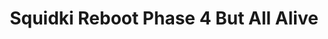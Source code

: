 ---
slug: squidki-reboot-phase-4-but-all-alive
title: Squidki Reboot Phase 4 But All Alive
description: "Squidki Reboot Phase 4 But All Alive is an exciting online game. Play for free directly in your browser!"
icon: /images/new_mods/Sprunki Reboot Phase 4 But All Alive.png
url: https://wowtbc.net/sprunkin/reboot-phase4-all-alive/index.html
previewImage: /images/new_mods/Sprunki Reboot Phase 4 But All Alive.png
type: new mods

# SEO配置
seo:
  title: "Squidki Reboot Phase 4 But All Alive - Play Free Online Game | Fun Browser Games"
  description: "Squidki Reboot Phase 4 But All Alive - Play this fun online game for free in your browser. No download required!"
  ogImage: "/images/new_mods/Sprunki Reboot Phase 4 But All Alive.png"
  keywords: "squidki-reboot-phase-4-but-all-alive, online game, browser game, free game, new mods game, play online"

videoUrls:
  - https://www.youtube.com/embed/example1
  - https://www.youtube.com/embed/example2

whyPlay:
  title: "Why Play Squidki Reboot Phase 4 But All Alive?"
  items:
    - "Immersive Gameplay: Squidki Reboot Phase 4 But All Alive offers an engaging and immersive gaming experience that will keep you entertained for hours"
    - "Challenging Levels: Test your skills with increasingly difficult challenges and obstacles"
    - "Beautiful Graphics: Enjoy stunning visuals and smooth animations that bring the game world to life"
    - "Regular Updates: New content and features are added regularly to keep the game fresh and exciting"
    - "Free to Play: Experience all the fun without spending a penny"
    - "Community Features: Connect with other players, share strategies, and compete for high scores"
    - "Cross-Platform: Play on any device with a web browser, no downloads required"

features:
  title: "Key Features of Squidki Reboot Phase 4 But All Alive"
  image: "/images/new_mods/Sprunki Reboot Phase 4 But All Alive.png"
  items:
    - "Intuitive Controls: Easy to learn controls make Squidki Reboot Phase 4 But All Alive accessible for players of all skill levels"
    - "Multiple Game Modes: Enjoy various gameplay options that provide different challenges and experiences"
    - "Character Customization: Personalize your gaming experience with unique characters and items"
    - "Achievement System: Complete special tasks to earn rewards and recognition"
    - "Leaderboards: Compete with players worldwide and see who can achieve the highest scores"

characteristics:
  title: "Game Characteristics"
  image: "/images/new_mods/Sprunki Reboot Phase 4 But All Alive.png"
  items:
    - "Genre: New mods game with elements of strategy and skill"
    - "Difficulty: Suitable for both casual gamers and those seeking a challenge"
    - "Play Time: Quick sessions or extended gameplay, depending on your preference"
    - "Art Style: Vibrant and engaging visuals that enhance the gaming experience"
    - "Sound Design: Immersive audio that complements the gameplay perfectly"

info: "Squidki Reboot Phase 4 But All Alive is an exciting online game that offers players a unique and engaging gaming experience. With its intuitive controls, stunning visuals, and challenging gameplay, Squidki Reboot Phase 4 But All Alive provides hours of entertainment for players of all ages and skill levels. Whether you're looking for a quick gaming session during a break or an extended play session, Squidki Reboot Phase 4 But All Alive delivers an immersive experience that will keep you coming back for more. The game features multiple levels of increasing difficulty, ensuring that players are constantly challenged as they progress. With regular updates adding new content and features, Squidki Reboot Phase 4 But All Alive remains fresh and exciting, providing endless entertainment options for its growing community of players."

howToPlayIntro: "Welcome to Squidki Reboot Phase 4 But All Alive! This guide will walk you through the basics and help you master the game. Whether you're a beginner or looking to improve your skills, these tips and instructions will enhance your gaming experience."

howToPlaySteps:
  - title: "Getting Started"
    description: "Begin your Squidki Reboot Phase 4 But All Alive adventure by familiarizing yourself with the controls. Use your keyboard or mouse to navigate through the game interface. The tutorial will guide you through the basic mechanics and help you understand the objectives."
  - title: "Understanding the Objectives"
    description: "In Squidki Reboot Phase 4 But All Alive, your main goal is to progress through levels by completing specific objectives. Each level presents unique challenges that require different strategies and approaches."
  - title: "Mastering the Controls"
    description: "Practice using the controls to improve your precision and reaction time. Squidki Reboot Phase 4 But All Alive requires quick reflexes and strategic thinking to overcome obstacles and defeat opponents."
  - title: "Utilizing Power-ups"
    description: "Collect power-ups throughout the game to enhance your abilities and overcome difficult challenges. Each power-up offers unique advantages that can be crucial for success."
  - title: "Developing Strategies"
    description: "As you progress in Squidki Reboot Phase 4 But All Alive, develop effective strategies for different scenarios. Analyze patterns, anticipate challenges, and adapt your approach to maximize your performance."

faq:
  title: "Frequently Asked Questions about Squidki Reboot Phase 4 But All Alive"
  items:
    - question: "Is Squidki Reboot Phase 4 But All Alive free to play?"
      answer: "Yes, Squidki Reboot Phase 4 But All Alive is completely free to play directly in your web browser. No downloads or purchases are required to enjoy the full game experience."
    - question: "Can I play Squidki Reboot Phase 4 But All Alive on mobile devices?"
      answer: "Yes, Squidki Reboot Phase 4 But All Alive is optimized for both desktop and mobile play. You can enjoy the game on any device with a web browser and internet connection."
    - question: "Are there any in-game purchases?"
      answer: "While Squidki Reboot Phase 4 But All Alive is free to play, there may be optional in-game purchases available for cosmetic items or additional features that don't affect core gameplay."
    - question: "How often is Squidki Reboot Phase 4 But All Alive updated?"
      answer: "The developers regularly update Squidki Reboot Phase 4 But All Alive with new content, features, and improvements based on player feedback and game performance."
    - question: "Can I play Squidki Reboot Phase 4 But All Alive offline?"
      answer: "Currently, Squidki Reboot Phase 4 But All Alive requires an internet connection to play as it's a browser-based online game."
    - question: "Is Squidki Reboot Phase 4 But All Alive suitable for children?"
      answer: "Yes, Squidki Reboot Phase 4 But All Alive is designed to be family-friendly and suitable for players of all ages."
    - question: "How do I report bugs or issues?"
      answer: "If you encounter any problems while playing Squidki Reboot Phase 4 But All Alive, you can report them through the game's support page or contact the developers directly through their website."
    - question: "Still Have Questions?"
      answer: "If you have additional questions about Squidki Reboot Phase 4 But All Alive that aren't covered in this FAQ, please visit our support center or contact our customer service team for assistance."
---
